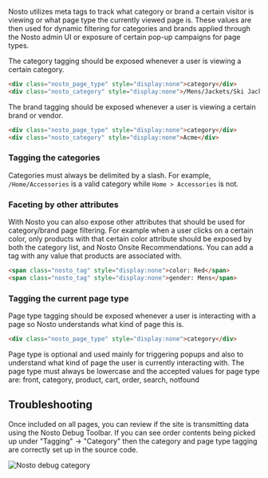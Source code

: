 Nosto utilizes meta tags to track what category or brand a certain visitor is viewing or what page type the currently viewed page is. These values are then used for dynamic filtering for categories and brands applied through the Nosto admin UI or exposure of certain pop-up campaigns for page types.  

The category tagging should be exposed whenever a user is viewing a certain category. 

```html
<div class="nosto_page_type" style="display:none">category</div>
<div class="nosto_category" style="display:none">/Mens/Jackets/Ski Jackets</div>
```

The brand tagging should be exposed whenever a user is viewing a certain brand or vendor. 

```html
<div class="nosto_page_type" style="display:none">category</div>
<div class="nosto_category" style="display:none">Acme</div>
```

### Tagging the categories

Categories must always be delimited by a slash. For example, `/Home/Accessories` is a valid category while `Home > Accessories` is not.

### Faceting by other attributes

With Nosto you can also expose other attributes that should be used for category/brand page filtering. For example when a user clicks on a certain color, only products with that certain color attribute should be exposed by both the category list, and Nosto Onsite Recommendations. You can add a tag with any value that products are associated with. 
```html
<span class="nosto_tag" style="display:none">color: Red</span>
<span class="nosto_tag" style="display:none">gender: Mens</span>
```

### Tagging the current page type

Page type tagging should be exposed whenever a user is interacting with a page so Nosto understands what kind of page this is. 
```html
<div class="nosto_page_type" style="display:none">category</div>
```

Page type is optional and used mainly for triggering popups and also to understand what kind of page the user is currently interacting with. The page type must always be lowercase and the accepted values for page type are: front, category, product, cart, order, search, notfound

## Troubleshooting

Once included on all pages, you can review if the site is transmitting data using the Nosto Debug Toolbar. If you can see order contents being picked up under "Tagging" → "Category" then the category and page type tagging are correctly set up in the source code.

![Nosto debug category ](https://nosto-campaign-assets.s3.amazonaws.com/images/nosto-debug-toolbar-category.png)
